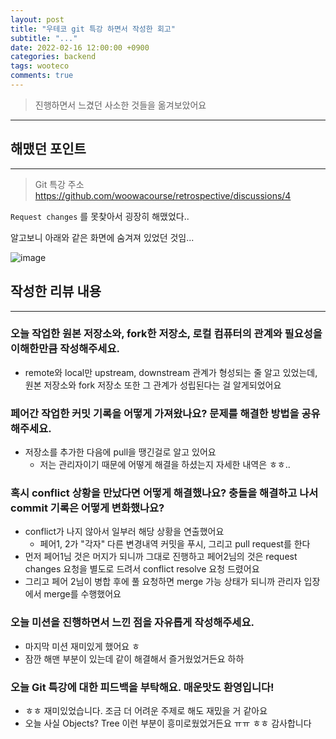 ```yaml
---
layout: post
title: "우테코 git 특강 하면서 작성한 회고"
subtitle: "..."
date: 2022-02-16 12:00:00 +0900
categories: backend
tags: wooteco
comments: true
---
```


> 진행하면서 느겼던 사소한 것들을 옮겨보았어요

---

## 해맸던 포인트

---

> Git 특강 주소  
> https://github.com/woowacourse/retrospective/discussions/4

`Request changes` 를 못찾아서 굉장히 해맸었다..

알고보니 아래와 같은 화면에 숨겨져 있었던 것임...

![image](https://user-images.githubusercontent.com/66164361/154189910-3515352a-2c74-406f-bc2f-ee7053dfc617.png)

## 작성한 리뷰 내용

---

### 오늘 작업한 원본 저장소와, fork한 저장소, 로컬 컴퓨터의 관계와 필요성을 이해한만큼 작성해주세요.

- remote와 local만 upstream, downstream 관계가 형성되는 줄 알고 있었는데, 원본 저장소와 fork 저장소 또한 그 관계가 성립된다는 걸 알게되었어요

### 페어간 작업한 커밋 기록을 어떻게 가져왔나요? 문제를 해결한 방법을 공유해주세요.

- 저장소를 추가한 다음에 pull을 땡긴걸로 알고 있어요
  - 저는 관리자이기 때문에 어떻게 해결을 하셨는지 자세한 내역은 ㅎㅎ..

### 혹시 conflict 상황을 만났다면 어떻게 해결했나요? 충돌을 해결하고 나서 commit 기록은 어떻게 변화했나요?

- conflict가 나지 않아서 일부러 해당 상황을 연출했어요
  - 페어1, 2가 "각자" 다른 변경내역 커밋을 푸시, 그리고 pull request를 한다
- 먼저 페어1님 것은 머지가 되니까 그대로 진행하고 페어2님의 것은 request changes 요청을 별도로 드려서 conflict resolve 요청 드렸어요
- 그리고 페어 2님이 병합 후에 풀 요청하면 merge 가능 상태가 되니까 관리자 입장에서 merge를 수행했어요

### 오늘 미션을 진행하면서 느낀 점을 자유롭게 작성해주세요.

- 마지막 미션 재미있게 했어요 ㅎ
- 잠깐 해맨 부분이 있는데 같이 해결해서 즐거웠었거든요 하하

### 오늘 Git 특강에 대한 피드백을 부탁해요. 매운맛도 환영입니다!

- ㅎㅎ 재미있었습니다. 조금 더 어려운 주제로 해도 재밌을 거 같아요
- 오늘 사실 Objects? Tree 이런 부분이 흥미로웠었거든요 ㅠㅠ ㅎㅎ 감사합니다
